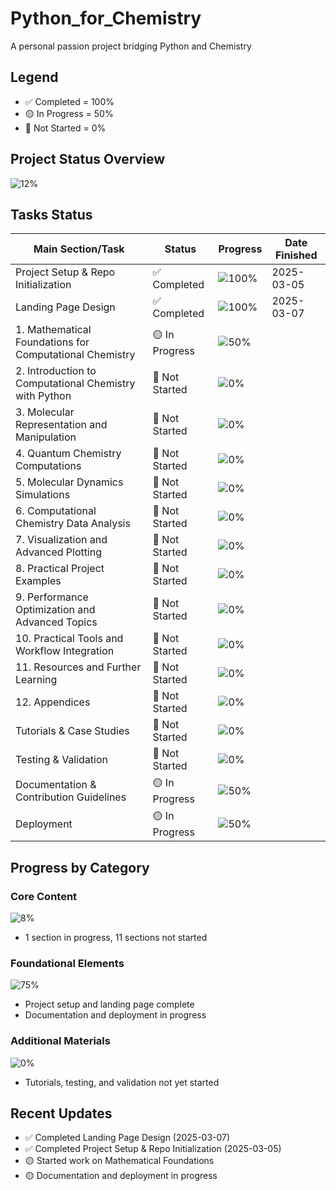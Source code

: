 # Python_for_Chemistry
 A personal passion project bridging Python and Chemistry


## Legend
- ✅ Completed = 100%
- 🟡 In Progress = 50%
- 🔲 Not Started = 0%

## Project Status Overview
![12%](https://progress-bar.dev/12)

## Tasks Status

| Main Section/Task                                | Status        | Progress | Date Finished |
|--------------------------------------------------|---------------|----------|--------------|
| Project Setup & Repo Initialization              | ✅ Completed | ![100%](https://progress-bar.dev/100) | 2025-03-05 |
| Landing Page Design                              | ✅ Completed | ![100%](https://progress-bar.dev/100) | 2025-03-07 |
| 1. Mathematical Foundations for Computational Chemistry | 🟡 In Progress | ![50%](https://progress-bar.dev/50) | |
| 2. Introduction to Computational Chemistry with Python | 🔲 Not Started | ![0%](https://progress-bar.dev/0) | |
| 3. Molecular Representation and Manipulation     | 🔲 Not Started | ![0%](https://progress-bar.dev/0) | |
| 4. Quantum Chemistry Computations                | 🔲 Not Started | ![0%](https://progress-bar.dev/0) | |
| 5. Molecular Dynamics Simulations                | 🔲 Not Started | ![0%](https://progress-bar.dev/0) | |
| 6. Computational Chemistry Data Analysis        | 🔲 Not Started | ![0%](https://progress-bar.dev/0) | |
| 7. Visualization and Advanced Plotting          | 🔲 Not Started | ![0%](https://progress-bar.dev/0) | |
| 8. Practical Project Examples                   | 🔲 Not Started | ![0%](https://progress-bar.dev/0) | |
| 9. Performance Optimization and Advanced Topics | 🔲 Not Started | ![0%](https://progress-bar.dev/0) | |
| 10. Practical Tools and Workflow Integration    | 🔲 Not Started | ![0%](https://progress-bar.dev/0) | |
| 11. Resources and Further Learning              | 🔲 Not Started | ![0%](https://progress-bar.dev/0) | |
| 12. Appendices                                  | 🔲 Not Started | ![0%](https://progress-bar.dev/0) | |
| Tutorials & Case Studies                       | 🔲 Not Started | ![0%](https://progress-bar.dev/0) | |
| Testing & Validation                           | 🔲 Not Started | ![0%](https://progress-bar.dev/0) | |
| Documentation & Contribution Guidelines        | 🟡 In Progress | ![50%](https://progress-bar.dev/50) | |
| Deployment                                     | 🟡 In Progress | ![50%](https://progress-bar.dev/50) | |

## Progress by Category

### Core Content
![8%](https://progress-bar.dev/8)
- 1 section in progress, 11 sections not started

### Foundational Elements
![75%](https://progress-bar.dev/75)
- Project setup and landing page complete
- Documentation and deployment in progress

### Additional Materials
![0%](https://progress-bar.dev/0)
- Tutorials, testing, and validation not yet started

## Recent Updates
- ✅ Completed Landing Page Design (2025-03-07)
- ✅ Completed Project Setup & Repo Initialization (2025-03-05)
- 🟡 Started work on Mathematical Foundations
- 🟡 Documentation and deployment in progress
